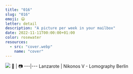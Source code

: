```yaml
---
title: "016"
slug: "016"
emoji: 😃
letter: detail
description: "A picture per week in your mailbox"
date: 2022-11-11T00:00:00+01:00
color: rosewater
resources:
  - src: "cover.webp"
    name: "cover"
---
```

![](cover)
📍 | 📷
---|---
Lanzarote | Nikonos V - Lomography Berlin
